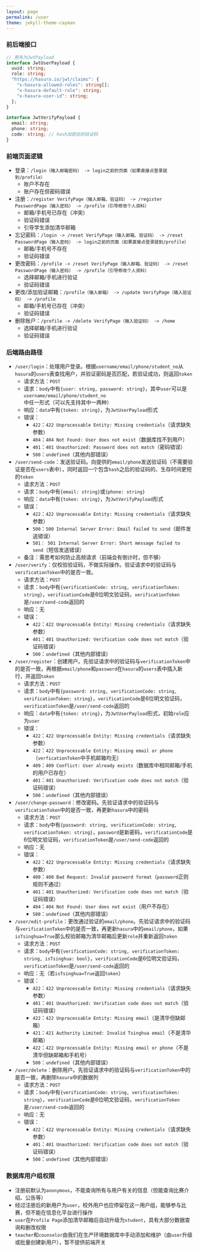 ```yaml
---
layout: page
permalink: /user
theme: jekyll-theme-cayman
---
```


### 前后端接口

```typescript
// 原先为JwtPayload
interface JwtUserPayload {
  uuid: string;
  role: string;
  "https://hasura.io/jwt/claims": {
    "x-hasura-allowed-roles": string[];
    "x-hasura-default-role": string;
    "x-hasura-user-id": string;
  };
}

interface JwtVerifyPayload {
  email: string;
  phone: string;
  code: string; // hash加密后的验证码
}
```

### 前端页面逻辑

- 登录：`/login（输入邮箱密码） -> login之前的页面（如果直接点登录就到/profile）`
  - 账户不存在
  - 账户存在但密码错误
- 注册：`/register VerifyPage（输入邮箱、验证码） -> /register PasswordPage（输入密码） -> /profile（引导修改个人资料）`
  - 邮箱/手机号已存在（冲突）
  - 验证码错误
  - 引导学生添加清华邮箱
- 忘记密码：`/login -> /reset VerifyPage（输入邮箱、验证码） -> /reset PasswordPage（输入密码） -> login之前的页面（如果直接点登录就到/profile）`
  - 邮箱/手机号不存在
  - 验证码错误
- 更改密码：`/profile -> /reset VerifyPage（输入邮箱、验证码） -> /reset PasswordPage（输入密码） -> /profile（引导修改个人资料）`
  - 选择邮箱/手机进行验证
  - 验证码错误
- 更改/添加验证邮箱：`/profile（输入邮箱） -> /update VerifyPage（输入验证码） -> /profile`
  - 邮箱/手机号已存在（冲突）
  - 验证码错误
- 删除账户：`/profile -> /delete VerifyPage（输入验证码） -> /home`
  - 选择邮箱/手机进行验证
  - 验证码错误

### 后端路由路径

- `/user/login`：处理用户登录。根据`username/email/phone/student_no`从`hasura`的`users`表查找用户，并验证密码是否匹配，若验证成功，则返回`token`
  - 请求方法：`POST`
  - 请求：`body`中有`{user: string, password: string}`，其中`user`可以是`username/email/phone/student_no`中任一形式（可以先支持其中一两种）
  - 响应：`data`中有`{token: string}`，为`JwtUserPayload`形式
  - 错误：
    - `422`：`422 Unprocessable Entity: Missing credentials`（请求缺失参数）
    - `404`：`404 Not Found: User does not exist`（数据库找不到用户）
    - `401`：`401 Unauthorized: Password does not match`（密码错误）
    - `500`：`undefined`（其他内部错误）
- `/user/send-code`：发送验证码。向提供的`email/phone`发送验证码（不需要验证是否在`users`表中），同时返回一个包含`hash`之后的验证码的、生存时间更短的`token`
  - 请求方法：`POST`
  - 请求：`body`中有`{email: string}`或`{phone: string}`
  - 响应：`data`中有`{token: string}`，为`JwtVerifyPayload`形式
  - 错误：
    - `422`：`422 Unprocessable Entity: Missing credentials`（请求缺失参数）
    - `500`：`500 Internal Server Error: Email failed to send`（邮件发送错误）
    - `501： 501 Internal Server Error: Short message failed to send`（短信发送错误）
  - 备注：需思考如何防止高频请求（前端会有倒计时，但不够）
- `/user/verify`：仅校验验证码，不做实际操作。验证请求中的验证码与`verificationToken`中的是否一致。
  - 请求方法：`POST`
  - 请求：`body`中有`{verificationCode: string, verificationToken: string}`，`verificationCode`是6位明文验证码，`verificationToken`是`/user/send-code`返回的
  - 响应：无
  - 错误：
    - `422`：`422 Unprocessable Entity: Missing credentials`（请求缺失参数）
    - `401`：`401 Unauthorized: Verification code does not match`（验证码错误）
    - `500`：`undefined`（其他内部错误）
- `/user/register`：创建用户。先验证请求中的验证码与`verificationToken`中的是否一致，再根据`email/phone`和`password`在`hasura`的`users`表中插入新行，并返回`token`
  - 请求方法：`POST`
  - 请求：`body`中有`{password: string, verificationCode: string, verificationToken: string}`，`verificationCode`是6位明文验证码，`verificationToken`是`/user/send-code`返回的
  - 响应：`data`中有`{token: string}`，为`JwtUserPayload`形式，初始`role`应为`user`
  - 错误：
    - `422`：`422 Unprocessable Entity: Missing credentials`（请求缺失参数）
    - `422`：`422 Unprocessable Entity: Missing email or phone`（`verficationToken`中手机邮箱均无）
    - `409`：`409 Conflict: User already exists`（数据库中相同邮箱/手机的用户已存在）
    - `401`：`401 Unauthorized: Verification code does not match`（验证码错误）
    - `500`：`undefined`（其他内部错误）
- `/user/change-password`：修改密码。先验证请求中的验证码与`verificationToken`中的是否一致，再更新`hasura`中的密码
  - 请求方法：`POST`
  - 请求：`body`中有`{password: string, verificationCode: string, verificationToken: string}`，`password`是新密码，`verificationCode`是6位明文验证码，`verificationToken`是`/user/send-code`返回的
  - 响应：无
  - 错误：
    - `422`：`422 Unprocessable Entity: Missing credentials`（请求缺失参数）
    - `400`：`400 Bad Request: Invalid password format`（`password`正则规则不通过）
    - `401`：`401 Unauthorized: Verification code does not match`（验证码错误）
    - `404`：`404 Not Found: User does not exist`（用户不存在）
    - `500`：`undefined`（其他内部错误）
- `/user/edit-profile`：更改通过验证的`email/phone`。先验证请求中的验证码与`verificationToken`中的是否一致，再更新`hasura`中的`email/phone`，如果`isTsinghua=True`那么校验邮箱为清华邮箱后更新`role`并重新返回`token`
  - 请求方法：`POST`
  - 请求：`body`中有`{verificationCode: string, verificationToken: string, isTsinghua: bool}`，`verificationCode`是6位明文验证码，`verificationToken`是`/user/send-code`返回的
  - 响应：无（若`isTsinghua=True`返回`token`）
  - 错误：
    - `422`：`422 Unprocessable Entity: Missing credentials`（请求缺失参数）
    - `401`：`401 Unauthorized: Verification code does not match`（验证码错误）
    - `422`：`422 Unprocessable Entity: Missing email`（是清华但缺邮箱）
    - `421`：`421 Authority Limited: Invalid Tsinghua email`（不是清华邮箱）
    - `422`：`422 Unprocessable Entity: Missing email or phone`（不是清华但缺邮箱和手机号）
    - `500`：`undefined`（其他内部错误）
- `/user/delete`：删除用户。先验证请求中的验证码与`verificationToken`中的是否一致，再删除`hasura`中的数据列
  - 请求方法：`POST`
  - 请求：`body`中有`{verificationCode: string, verificationToken: string}`，`verificationCode`是6位明文验证码，`verificationToken`是`/user/send-code`返回的
  - 响应：无
  - 错误：
    - `422`：`422 Unprocessable Entity: Missing credentials`（请求缺失参数）
    - `401`：`401 Unauthorized: Verification code does not match`（验证码错误）
    - `500`：`undefined`（其他内部错误）

### 数据库用户组权限

- 注册前默认为`anonymous`，不能查询所有与用户有关的信息（但能查询比赛介绍、公告等）
- 经过注册后的新用户为`user`，校外用户也应停留在这一用户组，能够参与比赛，但不能在信息化平台进行操作
- `user`在`Profile Page`添加清华邮箱后自动升级为`student`，具有大部分数据查询和删改权限
- `teacher`和`counselor`由我们在生产环境数据库中手动添加和维护（由`user`升级或批量创建新用户），暂不提供前端开关
